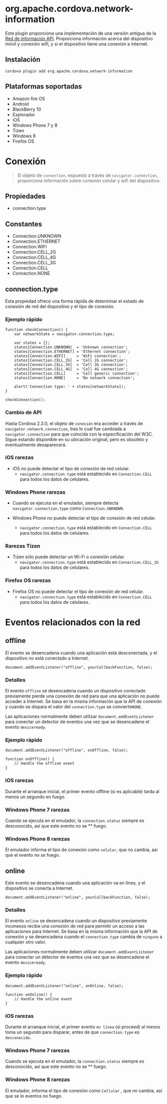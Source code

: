 <!---
    Licensed to the Apache Software Foundation (ASF) under one
    or more contributor license agreements.  See the NOTICE file
    distributed with this work for additional information
    regarding copyright ownership.  The ASF licenses this file
    to you under the Apache License, Version 2.0 (the
    "License"); you may not use this file except in compliance
    with the License.  You may obtain a copy of the License at

      http://www.apache.org/licenses/LICENSE-2.0

    Unless required by applicable law or agreed to in writing,
    software distributed under the License is distributed on an
    "AS IS" BASIS, WITHOUT WARRANTIES OR CONDITIONS OF ANY
    KIND, either express or implied.  See the License for the
    specific language governing permissions and limitations
    under the License.
-->

# org.apache.cordova.network-information

Este plugin proporciona una implementación de una versión antigua de la [Red de información API][1]. Proporciona información acerca del dispositivo móvil y conexión wifi, y si el dispositivo tiene una conexión a internet.

 [1]: http://www.w3.org/TR/2011/WD-netinfo-api-20110607/

## Instalación

    cordova plugin add org.apache.cordova.network-information
    

## Plataformas soportadas

*   Amazon fire OS
*   Android
*   BlackBerry 10
*   Explorador
*   iOS
*   Windows Phone 7 y 8
*   Tizen
*   Windows 8
*   Firefox OS

# Conexión

> El objeto de `connection`, expuesto a través de `navigator.connection`, proporciona información sobre conexión celular y wifi del dispositivo.

## Propiedades

*   connection.type

## Constantes

*   Connection.UNKNOWN
*   Connection.ETHERNET
*   Connection.WIFI
*   Connection.CELL_2G
*   Connection.CELL_4G
*   Connection.CELL_3G
*   Connection.CELL
*   Connection.NONE

## connection.type

Esta propiedad ofrece una forma rápida de determinar el estado de conexión de red del dispositivo y el tipo de conexión.

### Ejemplo rápido

    function checkConnection() {
        var networkState = navigator.connection.type;
    
        var states = {};
        states[Connection.UNKNOWN]  = 'Unknown connection';
        states[Connection.ETHERNET] = 'Ethernet connection';
        states[Connection.WIFI]     = 'WiFi connection';
        states[Connection.CELL_2G]  = 'Cell 2G connection';
        states[Connection.CELL_3G]  = 'Cell 3G connection';
        states[Connection.CELL_4G]  = 'Cell 4G connection';
        states[Connection.CELL]     = 'Cell generic connection';
        states[Connection.NONE]     = 'No network connection';
    
        alert('Connection type: ' + states[networkState]);
    }
    
    checkConnection();
    

### Cambio de API

Hasta Cordova 2.3.0, el objeto de `conexión` era acceder a través de `navigator.network.connection`, tras lo cual fue cambiada a `navigator.connection` para que coincida con la especificación del W3C. Sigue estando disponible en su ubicación original, pero es obsoleto y eventualmente desaparecerá.

### iOS rarezas

*   iOS no puede detectar el tipo de conexión de red celular. 
    *   `navigator.connection.type` está establecido en `Connection.CELL` para todos los datos de celulares.

### Windows Phone rarezas

*   Cuando se ejecuta en el emulador, siempre detecta `navigator.connection.type` como `Connection.UNKNOWN`.

*   Windows Phone no puede detectar el tipo de conexión de red celular.
    
    *   `navigator.connection.type` está establecido en `Connection.CELL` para todos los datos de celulares.

### Rarezas Tizen

*   Tizen sólo puede detectar un Wi-Fi o conexión celular. 
    *   `navigator.connection.type` está establecido en `Connection.CELL_2G` para todos los datos de celulares.

### Firefox OS rarezas

*   Firefox OS no puede detectar el tipo de conexión de red celular. 
    *   `navigator.connection.type` está establecido en `Connection.CELL` para todos los datos de celulares.

# Eventos relacionados con la red

## offline

El evento se desencadena cuando una aplicación está desconectada, y el dispositivo no está conectado a Internet.

    document.addEventListener("offline", yourCallbackFunction, false);
    

### Detalles

El evento `offline` se desencadena cuando un dispositivo conectado previamente pierde una conexión de red para que una aplicación no puede acceder a Internet. Se basa en la misma información que la API de conexión y cuando se dispara el valor del `connection.type` se convierte`NONE`.

Las aplicaciones normalmente deben utilizar `document.addEventListener` para conectar un detector de eventos una vez que se desencadene el evento `deviceready`.

### Ejemplo rápido

    document.addEventListener("offline", onOffline, false);
    
    function onOffline() {
        // Handle the offline event
    }
    

### iOS rarezas

Durante el arranque inicial, el primer evento offline (si es aplicable) tarda al menos un segundo en fuego.

### Windows Phone 7 rarezas

Cuando se ejecuta en el emulador, la `connection.status` siempre es desconocido, así que este evento no se ** fuego.

### Windows Phone 8 rarezas

El emulador informa el tipo de conexión como `celular`, que no cambia, así que el evento *no se* fuego.

## online

Este evento se desencadena cuando una aplicación va en línea, y el dispositivo se conecta a Internet.

    document.addEventListener("online", yourCallbackFunction, false);
    

### Detalles

El evento `online` se desencadena cuando un dispositivo previamente inconexos recibe una conexión de red para permitir un acceso a las aplicaciones para Internet. Se basa en la misma información que la API de conexión y se desencadena cuando el `connection.type` cambia de `ninguno` a cualquier otro valor.

Las aplicaciones normalmente deben utilizar `document.addEventListener` para conectar un detector de eventos una vez que se desencadene el evento `deviceready`.

### Ejemplo rápido

    document.addEventListener("online", onOnline, false);
    
    function onOnline() {
        // Handle the online event
    }
    

### iOS rarezas

Durante el arranque inicial, el primer evento `en línea` (si proceed) al menos toma un segundo para disparar, antes de que `connection.type` es `desconocido`.

### Windows Phone 7 rarezas

Cuando se ejecuta en el emulador, la `connection.status` siempre es desconocido, así que este evento no se ** fuego.

### Windows Phone 8 rarezas

El emulador, informa el tipo de conexión como `Cellular` , que no cambia, así que se lo eventos *no* fuego.